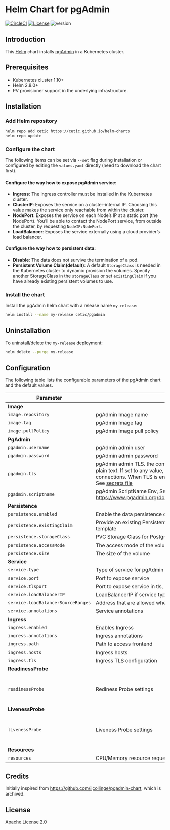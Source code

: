 # Helm Chart for pgAdmin

[![CircleCI](https://circleci.com/gh/cetic/helm-pgadmin.svg?style=svg)](https://circleci.com/gh/cetic/helm-pgadmin/tree/master) [![License](https://img.shields.io/badge/License-Apache%202.0-blue.svg)](https://opensource.org/licenses/Apache-2.0) ![version](https://img.shields.io/github/tag/cetic/helm-pgadmin.svg?label=release)

## Introduction

This [Helm](https://github.com/kubernetes/helm) chart installs [pgAdmin](https://github.com/postgres/pgadmin4) in a Kubernetes cluster.

## Prerequisites

- Kubernetes cluster 1.10+
- Helm 2.8.0+
- PV provisioner support in the underlying infrastructure.

## Installation

### Add Helm repository

```bash
helm repo add cetic https://cetic.github.io/helm-charts
helm repo update
```

### Configure the chart

The following items can be set via `--set` flag during installation or configured by editing the `values.yaml` directly (need to download the chart first).

#### Configure the way how to expose pgAdmin service:

- **Ingress**: The ingress controller must be installed in the Kubernetes cluster.
- **ClusterIP**: Exposes the service on a cluster-internal IP. Choosing this value makes the service only reachable from within the cluster.
- **NodePort**: Exposes the service on each Node’s IP at a static port (the NodePort). You’ll be able to contact the NodePort service, from outside the cluster, by requesting `NodeIP:NodePort`.
- **LoadBalancer**: Exposes the service externally using a cloud provider’s load balancer.

#### Configure the way how to persistent data:

- **Disable**: The data does not survive the termination of a pod.
- **Persistent Volume Claim(default)**: A default `StorageClass` is needed in the Kubernetes cluster to dynamic provision the volumes. Specify another StorageClass in the `storageClass` or set `existingClaim` if you have already existing persistent volumes to use.

### Install the chart

Install the pgAdmin helm chart with a release name `my-release`:

```bash
helm install --name my-release cetic/pgadmin
```

## Uninstallation

To uninstall/delete the `my-release` deployment:

```bash
helm delete --purge my-release
```

## Configuration

The following table lists the configurable parameters of the pgAdmin chart and the default values.

| Parameter                                                                   | Description                                                                                                        | Default                         |
| --------------------------------------------------------------------------- | -------------------------------------------------------------------------------------------------------------------| ------------------------------- |
| **Image**                                                                   |
| `image.repository`                                                          | pgAdmin Image name                                                                                                 | `dpage/pgadmin4`                |
| `image.tag`                                                                 | pgAdmin Image tag                                                                                                  | `4.11`                          |
| `image.pullPolicy`                                                          | pgAdmin Image pull policy                                                                                          | `IfNotPresent`                  |
| **PgAdmin**                                                                 |
| `pgadmin.username`                                                          | pgAdmin admin user                                                                                                 | `pgadmin4@pgadmin.org`          |
| `pgadmin.password`                                                          | pgAdmin admin password                                                                                             | `admin`                         |
| `pgadmin.tls`                                                               | pgAdmin admin TLS. the container will listen on port 80 for connections in plain text. If set to any value, the container will listen on port 443 for TLS connections. When TLS is enabled, a certificate and key must be provided. See [secrets file](/templates/secrets.yaml)| `false`                         |
| `pgadmin.scriptname`                                                        | pgAdmin ScriptName Env, See https://www.pgadmin.org/docs/pgadmin4/latest/container_deployment.html                 | `nil`                         |
| **Persistence**                                                             |
| `persistence.enabled`                                                       | Enable the data persistence or not                                                                                 | `true`                          |
| `persistence.existingClaim`                                                 | Provide an existing PersistentVolumeClaim, the value is evaluated as a template                                    | `nil`                           |
| `persistence.storageClass`                                                  | PVC Storage Class for PostgreSQL volume                                                                            | `nil`                           |
| `persistence.accessMode`                                                    | The access mode of the volume                                                                                      | `ReadWriteOnce`                 |
| `persistence.size`                                                          | The size of the volume                                                                                             | `4Gi`                           |
| **Service**                                                                 |
| `service.type`                                                              | Type of service for pgAdmin frontend                                                                               | `LoadBalancer`                  |
| `service.port`                                                              | Port to expose service                                                                                             | `80`                            |
| `service.tlsport`                                                           | Port to expose service in tls, `pgadmin.tls`must be enabled                                                        | `443`                           |
| `service.loadBalancerIP`                                                    | LoadBalancerIP if service type is `LoadBalancer`                                                                   | `nil`                           |
| `service.loadBalancerSourceRanges`                                          | Address that are allowed when svc is `LoadBalancer`                                                                | `[]`                            |
| `service.annotations`                                                       | Service annotations                                                                                                | `{}`                            |
| **Ingress**                                                                 |
| `ingress.enabled`                                                           | Enables Ingress                                                                                                    | `false`                         |
| `ingress.annotations`                                                       | Ingress annotations                                                                                                | `{}`                            |
| `ingress.path`                                                              | Path to access frontend                                                                                            | `/`                             |
| `ingress.hosts`                                                             | Ingress hosts                                                                                                      | `[]`                            |
| `ingress.tls`                                                               | Ingress TLS configuration                                                                                          | `[]`                            |
| **ReadinessProbe**                                                          |
| `readinessProbe`                                                            | Rediness Probe settings                                                                                            | `{ "httpGet": { "path": "/", "port": http } "initialDelaySeconds": 60, "periodSeconds": 15, "timeoutSeconds": 10 }`|
| **LivenessProbe**                                                           |
| `livenessProbe`                                                             | Liveness Probe settings                                                                                            | `{ "httpGet": { "path": "/", "port": http } "initialDelaySeconds": 60, "periodSeconds": 30, "timeoutSeconds": 10 }`|
| **Resources**                                                               |
| `resources`                                                                 | CPU/Memory resource requests/limits                                                                                | `{}`                            |

## Credits

Initially inspired from https://github.com/jjcollinge/pgadmin-chart, which is archived.

## License

[Apache License 2.0](/LICENSE.md)
